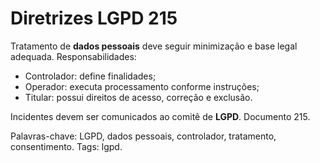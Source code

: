# Diretrizes LGPD 215

Tratamento de **dados pessoais** deve seguir minimização e base legal adequada.
Responsabilidades:
- Controlador: define finalidades;
- Operador: executa processamento conforme instruções;
- Titular: possui direitos de acesso, correção e exclusão.

Incidentes devem ser comunicados ao comitê de **LGPD**. Documento 215.

Palavras-chave: LGPD, dados pessoais, controlador, tratamento, consentimento.
Tags: lgpd.
